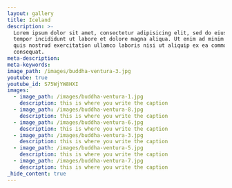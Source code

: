 ```yaml
---
layout: gallery
title: Iceland
description: >-
  Lorem ipsum dolor sit amet, consectetur adipisicing elit, sed do eiusmod
  tempor incididunt ut labore et dolore magna aliqua. Ut enim ad minim veniam,
  quis nostrud exercitation ullamco laboris nisi ut aliquip ex ea commodo
  consequat.
meta-description:
meta-keywords:
image_path: /images/buddha-ventura-3.jpg
youtube: true
youtube_id: S75WjYW8HXI
images:
  - image_path: /images/buddha-ventura-1.jpg
    description: this is where you write the caption
  - image_path: /images/buddha-ventura-8.jpg
    description: this is where you write the caption
  - image_path: /images/buddha-ventura-6.jpg
    description: this is where you write the caption
  - image_path: /images/buddha-ventura-3.jpg
    description: this is where you write the caption
  - image_path: /images/buddha-ventura-5.jpg
    description: this is where you write the caption
  - image_path: /images/buddha-ventura-7.jpg
    description: this is where you write the caption
_hide_content: true
---
```

